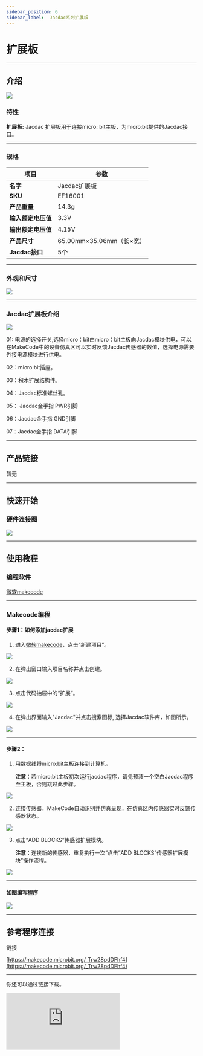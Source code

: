 ```yaml
---
sidebar_position: 6
sidebar_label:  Jacdac系列扩展板
---
```


# 扩展板

---
## 介绍

![](https://wiki-media-ef.oss-cn-hongkong.aliyuncs.com/docs/microbit/sensor/jacdac-sensors/jacdac-bit-01-02.png)

### 特性

**扩展板:** Jacdac 扩展板用于连接micro: bit主板，为micro:bit提供的Jacdac接口。


---
### 规格
|项目|参数|
|---|---|
|**名字**|Jacdac扩展板|
|**SKU**|EF16001|
|**产品重量**|14.3g|
|**输入额定电压值**|3.3V|
|**输出额定电压值**|4.15V|
|**产品尺寸**|65.00mm×35.06mm（长×宽）|
|**Jacdac接口**|5个|

---
### 外观和尺寸

![](https://wiki-media-ef.oss-cn-hongkong.aliyuncs.com/docs/microbit/sensor/jacdac-sensors/jacdac-bit-01.png)

---
### Jacdac扩展板介绍
![](https://wiki-media-ef.oss-cn-hongkong.aliyuncs.com/docs/microbit/sensor/jacdac-sensors/jacdac-bit-01-07.png)


01: 电源的选择开关,选择micro：bit由micro：bit主板向Jacdac模块供电，可以在MakeCode中的设备仿真区可以实时反馈Jacdac传感器的数值，选择电源需要外接电源模块进行供电。

02：micro:bit插座。

03：积木扩展结构件。

04：Jacdac标准螺丝孔。

05： Jacdac金手指 PWR引脚

06：Jacdac金手指 GND引脚

07：Jacdac金手指 DATA引脚


---

## 产品链接
暂无

---
## 快速开始

### 硬件连接图

![](https://wiki-media-ef.oss-cn-hongkong.aliyuncs.com/docs/microbit/sensor/jacdac-sensors/jacdac-buzzer-01-01.png)

---
## 使用教程
### 编程软件

[微软makecode](https://makecode.microbit.org/#)

---
### Makecode编程

#### 步骤1：如何添加jacdac扩展
1. 进入[微软makecode](https://makecode.microbit.org/#)，点击“新建项目”。

![](https://wiki-media-ef.oss-cn-hongkong.aliyuncs.com/docs/microbit/building-blocks/microbit-space-science-kit/images/microbit-space-science-kit-case01-07.png)

2. 在弹出窗口输入项目名称并点击创建。

![](https://wiki-media-ef.oss-cn-hongkong.aliyuncs.com/docs/microbit/building-blocks/microbit-space-science-kit/images/microbit-space-science-kit-case01-11.png)

3. 点击代码抽屉中的“扩展”。

![](https://wiki-media-ef.oss-cn-hongkong.aliyuncs.com/docs/microbit/building-blocks/microbit-space-science-kit/images/microbit-space-science-kit-case01-09.png)

4. 在弹出界面输入"Jacdac"并点击搜索图标, 选择Jacdac软件库，如图所示。

![](https://wiki-media-ef.oss-cn-hongkong.aliyuncs.com/docs/microbit/getting-started/microbit-jacdac-smartexploration-kit/images/Step%20Diagram/jacdac-smart-exploration-kit-3.png)

---
#### 步骤2：
1. 用数据线将micro:bit主板连接到计算机。
   
   **注意**：若micro:bit主板初次运行jacdac程序，请先预装一个空白Jacdac程序至主板，否则跳过此步骤。

![](https://wiki-media-ef.oss-cn-hongkong.aliyuncs.com/docs/microbit/getting-started/microbit-jacdac-smartexploration-kit/images/Step%20Diagram/jacdac-smart-exploration-kit-5.png)

2. 连接传感器，MakeCode自动识别并仿真呈现，在仿真区内传感器实时反馈传感器状态。

![](https://wiki-media-ef.oss-cn-hongkong.aliyuncs.com/docs/microbit/getting-started/microbit-jacdac-smartexploration-kit/images/Step%20Diagram/1jacdac-smart-exploration-kit-6.png)

3. 点击“ADD BLOCKS”传感器扩展模块。
   
   **注意**：连接新的传感器，重复执行一次“点击“ADD BLOCKS”传感器扩展模块”操作流程。

![](https://wiki-media-ef.oss-cn-hongkong.aliyuncs.com/docs/microbit/getting-started/microbit-jacdac-smartexploration-kit/images/Step%20Diagram/jacdac-smart-exploration-kit-7.png)

---
#### 如图编写程序

![](https://wiki-media-ef.oss-cn-hongkong.aliyuncs.com/docs/microbit/sensor/jacdac-sensors/Jacdac-Buzzer-01-03.png)


---
## 参考程序连接

链接

[https://makecode.microbit.org/_Trw28pdDFhf4](https://makecode.microbit.org/_Trw28pdDFhf4)

---
你还可以通过链接下载。

<div
    style={{
        position: 'relative',
        paddingBottom: '60%',
        overflow: 'hidden',
    }}
>
    <iframe
        src="https://makecode.microbit.org/_Trw28pdDFhf4"
        frameborder="0"
        sandbox="allow-popups allow-forms allow-scripts allow-same-origin"
        style={{
            position: 'absolute',
            width: '100%',
            height: '100%',
        }}
    />
</div>

---
